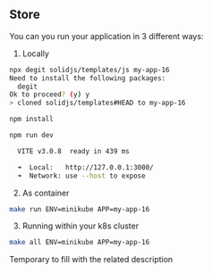 ## Store

You can you run your application in 3 different ways:
1. Locally 
```bash
npx degit solidjs/templates/js my-app-16
Need to install the following packages:
  degit
Ok to proceed? (y) y
> cloned solidjs/templates#HEAD to my-app-16
```

```bash
npm install
```
```bash
npm run dev

  VITE v3.0.8  ready in 439 ms

  ➜  Local:   http://127.0.0.1:3000/
  ➜  Network: use --host to expose

```
2. As container
```bash
make run ENV=minikube APP=my-app-16
```

3. Running within your k8s cluster
```bash
make all ENV=minikube APP=my-app-16
```

Temporary to fill with the related description
```js

```


<!-- ![image-001](./images-and-diagrams/image-001.gif)  -->
